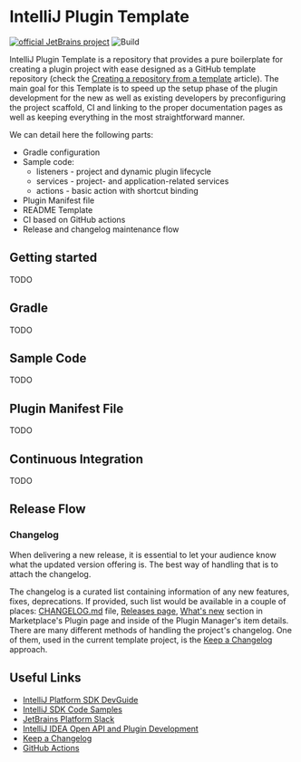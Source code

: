 # IntelliJ Plugin Template

[![official JetBrains project](https://jb.gg/badges/official.svg)](https://confluence.jetbrains.com/display/ALL/JetBrains+on+GitHub)
![Build](https://github.com/hsz/intellij-plugin-template/workflows/Build/badge.svg)

IntelliJ Plugin Template is a repository that provides a pure boilerplate for creating a plugin project with ease
designed as a GitHub template repository (check the [Creating a repository from a template][gh-template] article).
The main goal for this Template is to speed up the setup phase of the plugin development for the new as well as existing
developers by preconfiguring the project scaffold, CI and linking to the proper documentation pages as well as keeping
everything in the most straightforward manner.

We can detail here the following parts:

- Gradle configuration
- Sample code:
  - listeners - project and dynamic plugin lifecycle
  - services - project- and application-related services 
  - actions - basic action with shortcut binding
- Plugin Manifest file
- README Template
- CI based on GitHub actions
- Release and changelog maintenance flow

## Getting started

TODO

## Gradle

TODO

## Sample Code

TODO

## Plugin Manifest File

TODO

## Continuous Integration

TODO

## Release Flow

### Changelog

When delivering a new release, it is essential to let your audience know what the updated version offering is.
The best way of handling that is to attach the changelog.

The changelog is a curated list containing information of any new features, fixes, deprecations.
If provided, such list would be available in a couple of places: [CHANGELOG.md](./CHANGELOG.md) file,
[Releases page][releases], [What's new][marketplace-plugin-page] section in Marketplace's Plugin page
and inside of the Plugin Manager's item details. 
There are many different methods of handling the project's changelog. One of them, used in the current template project,
is the [Keep a Changelog][keep-a-changelog] approach.

## Useful Links

- [IntelliJ Platform SDK DevGuide][sdk-docs]
- [IntelliJ SDK Code Samples][code-samples]
- [JetBrains Platform Slack][slack]
- [IntelliJ IDEA Open API and Plugin Development][forum]
- [Keep a Changelog][keep-a-changelog]
- [GitHub Actions][gh-actions]

[gh-template]: https://help.github.com/en/enterprise/2.20/user/github/creating-cloning-and-archiving-repositories/creating-a-repository-from-a-template
[gh-actions]: https://help.github.com/en/actions
[sdk-docs]: https://www.jetbrains.org/intellij/sdk/docs
[code-samples]: https://github.com/JetBrains/intellij-sdk-code-samples
[releases]: https://github.com/JetBrains/intellij-plugin-template/releases
[marketplace-plugin-page]: https://plugins.jetbrains.com/plugin/0-TODO
[slack]: https://plugins.jetbrains.com/slack
[forum]: https://intellij-support.jetbrains.com/hc/en-us/community/topics/200366979-IntelliJ-IDEA-Open-API-and-Plugin-Development
[keep-a-changelog]: https://keepachangelog.com
